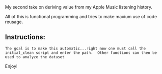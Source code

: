 My second take on deriving value from my Apple Music listening history.

All of this is functional programming and tries to make maxium use of code reusage.

Instructions:
---
    The goal is to make this automatic...right now one must call the initial_clean script and enter the path.  Other functions can then be used to analyze the dataset


Enjoy!